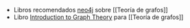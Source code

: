 - Libros recomendados [neo4j](https://neo4j.com/blog/top-13-resources-graph-theory-algorithms/) sobre [[Teoría de grafos]]
- Libro [Introduction to Graph Theory](https://books.google.gg/books?id=eRLEAgAAQBAJ&printsec=frontcover&source=gbs_book_other_versions_r&cad=2#v=onepage&q&f=false) para [[Teoría de grafos]]